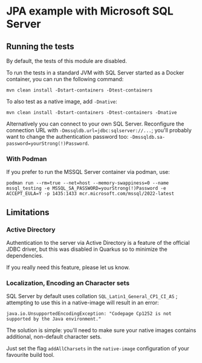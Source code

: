 # JPA example with Microsoft SQL Server

## Running the tests

By default, the tests of this module are disabled.

To run the tests in a standard JVM with SQL Server started as a Docker container, you can run the following command:

```
mvn clean install -Dstart-containers -Dtest-containers
```

To also test as a native image, add `-Dnative`:

```
mvn clean install -Dstart-containers -Dtest-containers -Dnative
```

Alternatively you can connect to your own SQL Server.
Reconfigure the connection URL with `-Dmssqldb.url=jdbc:sqlserver://...`;
you'll probably want to change the authentication password too: `-Dmssqldb.sa-password=yourStrong(!)Password`.

### With Podman

If you prefer to run the MSSQL Server container via podman, use:

```
podman run --rm=true --net=host --memory-swappiness=0 --name mssql_testing -e MSSQL_SA_PASSWORD=yourStrong(!)Password -e ACCEPT_EULA=Y -p 1435:1433 mcr.microsoft.com/mssql/2022-latest
```

## Limitations

### Active Directory

Authentication to the server via Active Directory is a feature of the official JDBC driver, but this was disabled in Quarkus so to minimize the dependencies.

If you really need this feature, please let us know.

### Localization, Encoding an Character sets

SQL Server by default uses collation `SQL_Latin1_General_CP1_CI_AS` ; attempting to use this in a native-image will result in an error:

    java.io.UnsupportedEncodingException: "Codepage Cp1252 is not supported by the Java environment."

The solution is simple: you'll need to make sure your native images contains additional, non-default character sets.

Just set the flag `addAllCharsets` in the `native-image` configuration of your favourite build tool.
